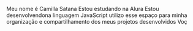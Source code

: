 Meu nome é Camilla Satana
Estou estudando na Alura 
Estou desenvolvendona linguagem JavaScript
utilizo esse espaço para minha organização e compartilhamento dos meus projetos desenvolvidos
Voç
